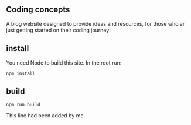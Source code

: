 ## Coding concepts

A blog website designed to provide ideas and resources, for those who ar just getting started on their coding journey!

## install

You need Node to build this site. In the root run:
```
npm install
```

## build
```
npm run build
```
This line had been added by me.